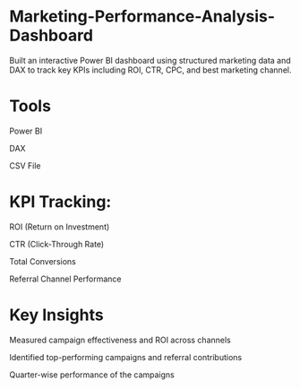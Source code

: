 # Marketing-Performance-Analysis-Dashboard
Built an interactive Power BI dashboard using structured marketing data and DAX to track key KPIs including ROI, CTR, CPC, and best marketing channel.

# Tools

Power BI

DAX

CSV File

# KPI Tracking:

ROI (Return on Investment)

CTR (Click-Through Rate)

Total Conversions

Referral Channel Performance


# Key Insights

Measured campaign effectiveness and ROI across channels

Identified top-performing campaigns and referral contributions

Quarter-wise performance of the campaigns
